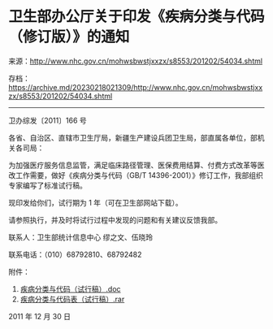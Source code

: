 # 卫生部办公厅关于印发《疾病分类与代码（修订版）》的通知

来源：<http://www.nhc.gov.cn/mohwsbwstjxxzx/s8553/201202/54034.shtml>

存档：<https://archive.md/20230218021309/http://www.nhc.gov.cn/mohwsbwstjxxzx/s8553/201202/54034.shtml>

---

卫办综发〔2011〕166 号

各省、自治区、直辖市卫生厅局，新疆生产建设兵团卫生局，部直属各单位，部机关各司局：

为加强医疗服务信息监管，满足临床路径管理、医保费用结算、付费方式改革等医改工作需要，做好《疾病分类与代码（GB/T 14396-2001）》修订工作，我部组织专家编写了标准试行稿。

现印发给你们，试行期为 1 年（可在卫生部网站下载）。

请参照执行，并及时将试行过程中发现的问题和有关建议反馈我部。

联系人：卫生部统计信息中心 缪之文、伍晓玲

联系电话：（010）68792810、68792482

附件：

1. [疾病分类与代码（试行稿）.doc](https://web.archive.org/web/20230218021548/http://www.nhc.gov.cn/cmsresources/wsb/cmsrsdocument/doc13973.doc)
1. [疾病分类与代码表（试行稿）.rar](https://web.archive.org/web/20230218021607/http://www.nhc.gov.cn/cmsresources/wsb/cmsrsdocument/doc13974.rar)

2011 年 12 月 30 日
